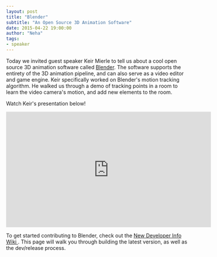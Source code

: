 ```yaml
---
layout: post
title: "Blender"
subtitle: "An Open Source 3D Animation Software"
date: 2015-04-22 19:00:00
author: "Neha"
tags:
- speaker
---
```


<p>
Today we invited guest speaker Keir Mierle to tell us about a cool open source 3D 
animation software called <a href="http://www.blender.org/">Blender</a>. 
The software supports the entirety of the 3D animation pipeline, and can also 
serve as a video editor and game engine.
Keir specifically worked on Blender's motion tracking algorithm. He walked us 
through a demo of tracking points in a room to learn the video camera's motion, 
and add new elements to the room.
</p>

<p>
Watch Keir's presentation below!
</p> 


<iframe width="560" height="315" src="https://www.youtube.com/embed/9bp-L4XIP9c" frameborder="0"></iframe>

<p>
To get started contributing to Blender, check out 
the <a href="http://wiki.blender.org/index.php/Dev:Doc/New_Developer_Info">New 
Developer Info Wiki </a>. This page will walk you through building the latest
version, as well as the dev/release process.
</p>
